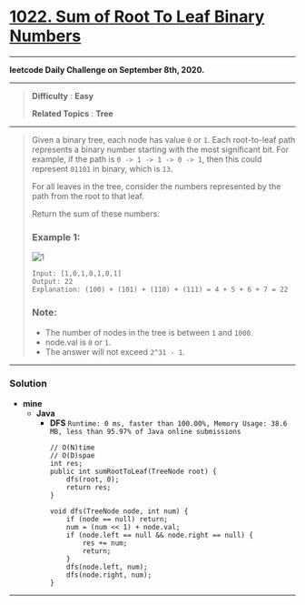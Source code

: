 # [1022. Sum of Root To Leaf Binary Numbers](https://leetcode.com/problems/sum-of-root-to-leaf-binary-numbers/)

---

**leetcode Daily Challenge on September 8th, 2020.**

---

> **Difficulty** : **Easy**
>
> **Related Topics** : **Tree**

---

> Given a binary tree, each node has value `0` or `1`.
> Each root-to-leaf path represents a binary number starting with the most significant bit.
> For example, if the path is `0 -> 1 -> 1 -> 0 -> 1`, then this could represent `01101` in binary, which is `13`.
>
> For all leaves in the tree, consider the numbers represented by the path from the root to that leaf.
>
> Return the sum of these numbers.
>
>
>
> ### Example 1:
> ![1](https://assets.leetcode.com/uploads/2019/04/04/sum-of-root-to-leaf-binary-numbers.png)
> ```
> Input: [1,0,1,0,1,0,1]
> Output: 22
> Explanation: (100) + (101) + (110) + (111) = 4 + 5 + 6 + 7 = 22
> ```
>
> ### Note:
> * The number of nodes in the tree is between `1` and `1000`.
> * node.val is `0` or `1`.
> * The answer will not exceed `2^31 - 1`.

---


### Solution
* **mine**
  * **Java**
    * **DFS** `Runtime: 0 ms, faster than 100.00%, Memory Usage: 38.6 MB, less than 95.97% of Java online submissions`
      ```
      // O(N)time
      // O(D)spae
      int res;
      public int sumRootToLeaf(TreeNode root) {
          dfs(root, 0);
          return res;
      }

      void dfs(TreeNode node, int num) {
          if (node == null) return;
          num = (num << 1) + node.val;
          if (node.left == null && node.right == null) {
              res += num;
              return;
          }
          dfs(node.left, num);
          dfs(node.right, num);
      }
      ```

---
